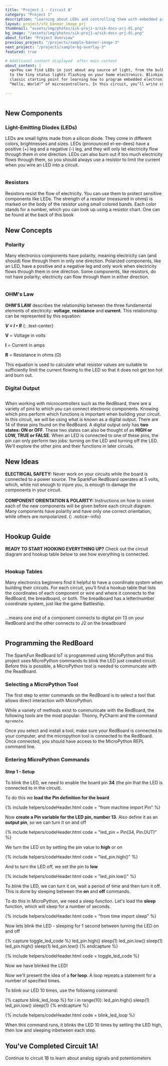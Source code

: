 ```yaml
---
title: "Project 1 - Circuit A"
category: "Project 1"
description: "Learning about LEDs and controlling them with embedded programming"
layout: project/sfe_banner_image_prj
thumbnail: "assets/img/photos/sik-proj1-a/sik-docs-prj-01.png"
bg_image: "/assets/img/photos/sik-proj1-a/sik-docs-prj-01.png"
about_title: "Project Overview"
previous_project: "/projects/sample-banner-image-3"
next_project: "/projects/sample-bg-overlay-3"
featured: true

# Additional content displayed  after main content
about_content: |
  <p>You can find LEDs in just about any source of light, from the bulbs lighting your home
  to the tiny status lights flashing on your home electronics. Blinking an LED is the
  classic starting point for learning how to program embedded electronics. It’s the
  “Hello, World!” of microcontrollers. In this circuit, you’ll write code that makes an LED blink on and off. </p>

---
```





<figure class="itooltip itooltip-dark hover-scale rounded" title='<p class="mb-0">Circuit 1A - what is needed</p>'>
    <img src="/assets/img/photos/sik-proj1-a/sik-demo-prj1-ca-need.png"  alt="" />
</figure>

## New Components

### Light-Emitting Diodes (LEDs)

LEDs are small lights made from a silicon diode. They come in different colors, brightnesses and sizes. LEDs (pronounced el-ee-dees)
have a positive (+) leg and a negative (-) leg, and they will only let electricity flow
through them in one direction. LEDs can also burn out if too much electricity flows
through them, so you should always use a resistor to limit the current when you wire
an LED into a circuit.

<figure class="itooltip itooltip-dark hover-scale rounded" title='<p class="mb-0">LEDs</p>'>
    <img src="/assets/img/photos/sik-proj1-a/sik-docs-prj1-ca-leds.png"  alt="" />
</figure>

### Resistors

Resistors resist the flow of electricity. You can use them to protect sensitive
components like LEDs. The strength of a resistor (measured in ohms) is marked on
the body of the resistor using small colored bands. Each color stands for a number,
which you can look up using a resistor chart. One can be found at the back of this book

## New Concepts

### Polarity

Many electronics components have polarity, meaning electricity can (and
should) flow through them in only one direction. Polarized components, like an LED, have a positive and a negative leg and only work when electricity flows
through them in one direction. Some components, like resistors,
do not have polarity; electricity can flow through them in either direction.

<figure class="itooltip itooltip-dark hover-scale rounded" title='<p class="mb-0">Polarity</p>'>
    <img src="/assets/img/photos/sik-proj1-a/sik-docs-prj1-ca-polo.png"  alt="" />
</figure>


### OHM's Law

**OHM’S LAW** describes the relationship between the three fundamental elements of electricity: **voltage**, **resistance** and **current**. This relationship can be represented by this equation:

***V = I • R***
{: .text-center}

**V** = Voltage in volts

**I** = Current in amps

**R** = Resistance in ohms (Ω)

This equation is used to calculate what resistor values are suitable to sufficiently limit the current flowing to the LED so that it does not get too hot and burn out.

### Digital Output 

<figure class="itooltip itooltip-dark hover-scale rounded" title='<p class="mb-0">Digital Output Pins</p>'>
    <img src="/assets/img/photos/sik-proj1-a/sik-demo-prj1-ca-digout.png"  alt="" />
</figure>

When working with microcontrollers such as the RedBoard, there are a variety of pins to which you can connect electronic components. Knowing which pins perform which functions is important when building your circuit. In this circuit, we will be using what is known as a digital output. There are 14 of these pins found on the RedBoard. A digital output only has **two states: ON or OFF**. These two states can also be thought of as **HIGH or LOW, TRUE or FALSE**. When an LED is connected to one of these pins, the pin can only perform two jobs: turning on the LED and turning off the LED. We’ll explore the other pins and their functions in later circuits.


##  New Ideas

**ELECTRICAL SAFETY:** Never work on your circuits while the board is connected to
a power source. The SparkFun RedBoard operates at 5 volts, which, while not enough to
injure you, is enough to damage the components in your circuit. <br><br> **COMPONENT ORIENTATION & POLARITY:** Instructions on how to orient each of
the new components will be given before each circuit diagram. Many components have
polarity and have only one correct orientation, while others are nonpolarized.
{: .notice--info}

<figure class="itooltip itooltip-dark hover-scale rounded" title='<p class="mb-0">New Ideas</p>'>
    <img src="/assets/img/photos/sik-proj1-a/sik-demo-prj1-ca-new-ideas1.png"  alt="" />
</figure>


## Hookup Guide

**READY TO START HOOKING EVERYTHING UP?** Check out the circuit diagram and
hookup table below to see how everything is connected.

<figure class="itooltip itooltip-dark hover-scale rounded" title='<p class="mb-0">Hookup Diagram</p>'>
    <img src="/assets/img/photos/sik-proj1-a/sik-demo-prj1-ca-hookup-diag.png"  alt="" />
</figure>

### Hookup Tables

Many electronics beginners find it helpful to have a coordinate system when building their circuits. For each circuit, you’ll find a hookup table that lists the coordinates of each component or wire and where it connects to the RedBoard, the breadboard, or both. The breadboard has a letter/number coordinate system, just
like the game Battleship.

<figure class="itooltip itooltip-dark hover-scale rounded" title='<p class="mb-0">Hookup Diagram Example</p>'>
    <img src="/assets/img/photos/sik-proj1-a/sik-demo-prj1-ca-hu-ex.png"  alt="" />
</figure>

…means one end of a component connects to digital pin 13 on your RedBoard and
the other connects to J2 on the breadboard

<figure class="itooltip itooltip-dark hover-scale rounded" title='<p class="mb-0">Hookup Diagram</p>'>
    <img src="/assets/img/photos/sik-proj1-a/sik-demo-prj1-ca-hu-table.png"  alt="" />
</figure>


## Programming the RedBoard

The SparkFun RedBoard IoT is programmed using MicroPython and this project uses MicroPython commands to blink the LED just created circuit.  Before this is possible, a MicroPython tool is needed to communcate with the ReadBoard.

### Selecting a MicroPython Tool

The first step to enter commands on the RedBoard is to select a tool that allows direct interaction with MicroPython. 

While a variety of methods exist to communicate with the RedBoard, the following tools are the most popular: Thonny, PyCharm and the command `mpremote`.



Once you select and install a tool, make sure your RedBoard is connected to your computer, and the micropython tool is connected to the RedBoard. Once connected, you should have access to the MicroPython REPL command line.

### Entering MicroPython Commands

#### Step 1 - Setup

To blink the LED, we need to enable the board pin **34** (the pin that the LED is connected to in the circuit).  

To do this we **load the Pin definition for the board**

{% 
    include helpers/codeHeader.html 
    code = "from machine import Pin"
%}

Now **create a Pin variable for the LED pin, number 13**. Also define it as an **output pin**, so we can turn it on and off

{% 
    include helpers/codeHeader.html 
    code = "led_pin = Pin(34, Pin.OUT)"
%}

We turn the LED on by setting the pin value to **high** or on

{% 
    include helpers/codeHeader.html 
    code = "led_pin.high()"
%}

And to turn the LED off, we set the pin to **low**

{% 
    include helpers/codeHeader.html 
    code = "led_pin.low()"
%}

To *blink* the LED, we can turn it on, wait a period of time and then turn it off. This is done by sleeping between the **on** and **off** commands. 

To do this in MicroPython, we need a sleep function. Let's load the **sleep** function, which will sleep for a number of seconds.

{% 
    include helpers/codeHeader.html 
    code = "from time import sleep"
%}

Now lets blink the LED - sleeping for 1 second between turning the LED on and off

{% capture toggle_led_code %}
led_pin.high()
sleep(1)
led_pin.low()
sleep(1)
led_pin.high()
sleep(1)
led_pin.low()
{% endcapture %}

{% 
    include helpers/codeHeader.html 
    code = toggle_led_code
%}

Now we have blinked the LED! 

Now we'll present the idea of a **for loop**. A loop repeats a statement for a number of specified times. 

To blink our LED 10 times, use the following command:

{% capture blink_led_loop %}
for i in range(10):
    led_pin.high()
    sleep(1)
    led_pin.low()
    sleep(1)
{% endcapture %}

{% 
    include helpers/codeHeader.html 
    code = blink_led_loop
%}

When this command runs, it blinks the LED 10 times by setting the LED high, then low and sleeping inbetween each step. 

## You've Completed Circuit 1A!

Continue to circuit 1B to learn about analog signals and potentiometers


<figure class="itooltip itooltip-dark hover-scale rounded" title='<p class="mb-0">Next - Circuit 1B</p>'>
    <img src="/assets/img/photos/sik-proj1-a/sik-demo-prj1-ca-next.png"  alt="" />
</figure>
